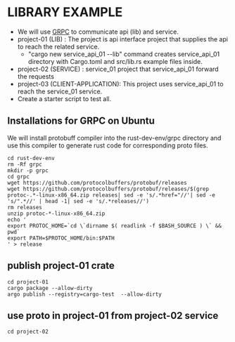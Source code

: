 # LIBRARY EXAMPLE

- We will use [GRPC](https://github.com/hyperium/tonic/tree/master/examples) to communicate api (lib) and service.
- project-01 (LIB) : The project is api interface project that supplies the api to reach the related service.
    - "cargo new service_api_01 --lib" command creates service_api_01 directory with Cargo.toml and src/lib.rs example files inside.
- project-02 (SERVICE) :  service_01 project that service_api_01 forward the requests
- project-03 (CLIENT-APPLICATION):  This project uses service_api_01 to reach the service_01 service.
- Create a starter script to test all.

## Installations for GRPC on Ubuntu
We will install protobuff compiler into the rust-dev-env/grpc directory and use this compiler to generate rust code for corresponding proto files.
```
cd rust-dev-env
rm -Rf grpc
mkdir -p grpc
cd grpc
wget https://github.com/protocolbuffers/protobuf/releases
wget https://github.com/protocolbuffers/protobuf/releases/$(grep  protoc-.*-linux-x86_64.zip releases| sed -e 's/.*href="//'| sed -e 's/".*//' | head -1| sed -e 's/.*releases//')
rm releases
unzip protoc-*-linux-x86_64.zip 
echo '
export PROTOC_HOME=`cd \`dirname $( readlink -f $BASH_SOURCE ) \` && pwd`
export PATH=$PROTOC_HOME/bin:$PATH
' > release
```

## publish project-01 crate

```
cd project-01
cargo package --allow-dirty
argo publish --registry=cargo-test  --allow-dirty
```
## use proto in project-01 from project-02 service
```
cd project-02

